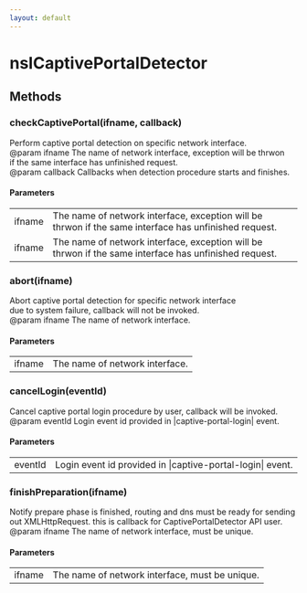 ```yaml
---
layout: default
---
```


# nsICaptivePortalDetector #

## Methods ##

### checkCaptivePortal(ifname, callback) ###
  
Perform captive portal detection on specific network interface.  
@param ifname The name of network interface, exception will be thrwon  
              if the same interface has unfinished request.  
@param callback Callbacks when detection procedure starts and finishes.  
  

#### Parameters ####

<table>

<tr>
<td>ifname</td>
<td>The name of network interface, exception will be thrwon  
              if the same interface has unfinished request.  
</td>
</tr>

<tr>
<td>ifname</td>
<td>The name of network interface, exception will be thrwon  
              if the same interface has unfinished request.  
</td>
</tr>

</table>

### abort(ifname) ###
  
Abort captive portal detection for specific network interface  
due to system failure, callback will not be invoked.  
@param ifname The name of network interface.  
  

#### Parameters ####

<table>

<tr>
<td>ifname</td>
<td>The name of network interface.  
</td>
</tr>

</table>

### cancelLogin(eventId) ###
  
Cancel captive portal login procedure by user, callback will be invoked.  
@param eventId Login event id provided in |captive-portal-login| event.  
  

#### Parameters ####

<table>

<tr>
<td>eventId</td>
<td>Login event id provided in |captive-portal-login| event.  
</td>
</tr>

</table>

### finishPreparation(ifname) ###
  
Notify prepare phase is finished, routing and dns must be ready for sending  
out XMLHttpRequest. this is callback for CaptivePortalDetector API user.  
@param ifname The name of network interface, must be unique.  
  

#### Parameters ####

<table>

<tr>
<td>ifname</td>
<td>The name of network interface, must be unique.  
</td>
</tr>

</table>

